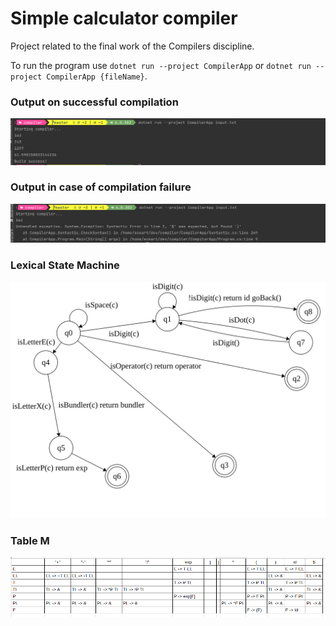 # Simple calculator compiler 
Project related to the final work of the Compilers discipline.

To run the program use ```dotnet run --project CompilerApp``` or ```dotnet run --project CompilerApp {fileName}```.

### Output on successful compilation

![Output Sucessful](./output-sucessful.png)

### Output in case of compilation failure

![Output Failure](./output-failure.png)

 ### Lexical State Machine
 
![Lexical State Machine](./lexicalStateMachine.svg)

 ### Table M
 
![Table M](./tableM.png)

